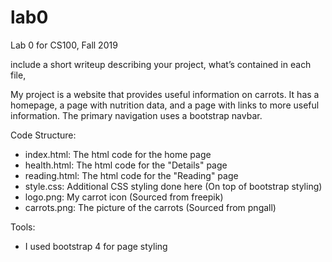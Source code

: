 # lab0
Lab 0 for CS100, Fall 2019

include a short writeup describing your project, what’s contained in each file,

My project is a website that provides useful information on carrots. It has a homepage, a page with nutrition data, and a page with links to more useful information. The primary navigation uses a bootstrap navbar.

Code Structure:
- index.html: The html code for the home page
- health.html: The html code for the "Details" page
- reading.html: The html code for the "Reading" page
- style.css: Additional CSS styling done here (On top of bootstrap styling)
- logo.png: My carrot icon (Sourced from freepik)
- carrots.png: The picture of the carrots (Sourced from pngall)

Tools:
- I used bootstrap 4 for page styling